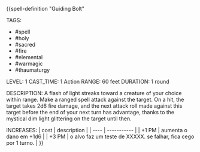 {{spell-definition "Guiding Bolt"

TAGS:
- #spell
- #holy
- #sacred
- #fire
- #elemental
- #warmagic
- #thaumaturgy

LEVEL: 1
CAST_TIME: 1 Action
RANGE: 60 feet
DURATION: 1 round

DESCRIPTION:
A flash of light streaks toward a creature of your choice within range.
Make a ranged spell attack against the target. On a hit, the target takes 2d6 fire damage, and the next attack roll made against this target before the end of your next turn has advantage, thanks to the mystical dim light glittering on the target until then.

INCREASES:
| cost | description |
| ---- | ----------- |
| +1 PM | aumenta o dano em +1d6 |
| +3 PM | o alvo faz um teste de XXXXX. se falhar, fica cego por 1 turno. |
}}
